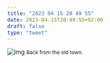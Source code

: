 ```yaml
---
title: "2023 04 15 20 49 55"
date: 2023-04-15T20:49:55+02:00
draft: false
type: "tweet"
---
```


![img](/img/IMG_2903.JPG)
<small>Back from the old town.</small>

